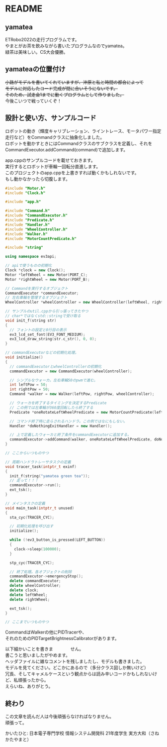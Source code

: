 # README

## yamatea
ETRobo2022の走行プログラムです。  
やまとがお茶を飲みながら書いたプログラムなのでyamatea。  
緑茶は美味しい。CS大会優勝。  

## yamateaの位置付け
~~小路がモデルを書いてくれていますが、沖原と私と時間の都合によって~~  
~~モデルに対応したコード完成が間に合いそうにないです。~~  
~~そのため、試走会1までに動くプログラムとして作りました。~~  
今後こいつで戦っていくぞ！  

## 設計と使い方、サンプルコード
ロボットの動き（輝度キャリブレーション、ライントレース、モータパワー指定走行など）をCommandクラスに抽象化しました。  
ロボットを動かすときにはCommandクラスのサブクラスを定義し、それをCommandExecutor.addCommand(command)で追加します。  

app.cppのサンプルコードを載せておきます。  
実行するとロボットが車輪一回転分直進します。  
このプロジェクトのapp.cppを上書きすれば動くかもしれないです。  
もし動かなかったら切腹します。  

```c++:app.cpp
#include "Motor.h"
#include "Clock.h"

#include "app.h"

#include "Command.h"
#include "CommandExecutor.h"
#include "Predicate.h"
#include "Handler.h"
#include "WheelController.h"
#include "Walker.h"
#include "MotorCountPredicate.h"

#include "string"

using namespace ev3api;

// apiで使うものの初期化
Clock *clock = new Clock();
Motor *leftWheel = new Motor(PORT_C);
Motor *rightWheel = new Motor(PORT_B);

// Commandを実行するオブジェクト
CommandExecutor *commandExecutor;
// 左右車輪を管理するオブジェクト
WheelController *wheelController = new WheelController(leftWheel, rightWheel);

// サンプルのutil.cppから引っ張ってきたやつ
// char*ではなくstd::stringで受け取る
void init_f(string str)
{
  // フォントの設定と0行目の表示
  ev3_lcd_set_font(EV3_FONT_MEDIUM);
  ev3_lcd_draw_string(str.c_str(), 0, 0);
}

// commandExecutorなどの初期化処理。
void initialize()
{
  // commandExecutorとwheelControllerの初期化
  commandExecutor = new CommandExecutor(wheelController);

  // シンプルなウォーカ。左右車輪50のpwmで進む。
  int leftPow = 50;
  int rightPow = 50;
  Command *walker = new Walker(leftPow, rightPow, wheelController);

  // ウォーカを終了するタイミングを決定するPredicate
  // この例では左車輪が360度回転したら終了する
  Predicate *oneRotateLeftWheelPredicate = new MotorCountPredicate(leftWheel, 360);

  // コマンド終了時に走らされるハンドラ。この例ではなにもしない。
  Handler *doNothingExitHandler = new Handler();

  // 上で定義したウォーカと終了条件をcommandExecutorに追加する。
  commandExecutor->addCommand(walker, oneRotateLeftWheelPredicate, doNothingExitHandler);
}

// ここからいつものやつ

// 周期ハンドラトレーサタスクの定義
void tracer_task(intptr_t exinf)
{
  init_f(string("yamatea green tea"));
  // 走って！！！
  commandExecutor->run();
  ext_tsk();
}

// メインタスクの定義
void main_task(intptr_t unused)
{
  sta_cyc(TRACER_CYC);

  // 初期化処理を呼び出す
  initialize();

  while (!ev3_button_is_pressed(LEFT_BUTTON))
  {
    clock->sleep(100000);
  }

  stp_cyc(TRACER_CYC);

  // 終了処理。各オブジェクトの削除
  commandExecutor->emergencyStop();
  delete commandExecutor;
  delete wheelController;
  delete clock;
  delete leftWheel;
  delete rightWheel;

  ext_tsk();
}

// ここまでいつものやつ
```
CommandはWalkerの他にPIDTracerや、  
それのためのPIDTargetBrightnessCalibratorがあります。  

以下細かいことを書きま　　　　せん。  
書こうと思いましたがやめます。  
ヘッダファイルに雑なコメントを残しましたし、モデルも書きました。  
モデルを見てください。どこかにあるので（多分クラス図しか無いけど）  
冗長、そしてキャメルケースという観点からは読み辛いコードかもしれないけど、私頑張ったから。  
えらいね、ありがとう。  

## 終わり
この文章を読んだ人は今後頑張らなければなりません。  
頑張って。  

かいたひと: 日本電子専門学校 情報システム開発科 21年度学生 実方大和（さねかたやまと）  